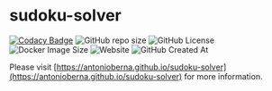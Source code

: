 # sudoku-solver

[![Codacy Badge](https://app.codacy.com/project/badge/Grade/1c00f9216d36419b86f0584dd6dafbc4)](https://app.codacy.com/gh/AntonioBerna/sudoku-solver/dashboard?utm_source=gh&utm_medium=referral&utm_content=&utm_campaign=Badge_grade)
![GitHub repo size](https://img.shields.io/github/repo-size/AntonioBerna/sudoku-solver)
![GitHub License](https://img.shields.io/github/license/AntonioBerna/sudoku-solver)
![Docker Image Size](https://img.shields.io/docker/image-size/antonioberna/sudoku-solver)
![Website](https://img.shields.io/website?url=https%3A%2F%2Fantonioberna.github.io%2Fsudoku-solver%2F)
![GitHub Created At](https://img.shields.io/github/created-at/antonioberna/sudoku-solver)

Please visit [https://antonioberna.github.io/sudoku-solver](https://antonioberna.github.io/sudoku-solver) for more information.
